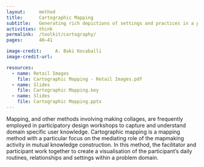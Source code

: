 ```yaml
---
layout:     method
title:      Cartographic Mapping
subtitle:   Generating rich depictions of settings and practices in a problem domain
activities: think
permalink:  /toolkit/cartography/
pages:      40–41

image-credit:     A. Baki Kocaballi
image-credit-url: 

resources:
  - name: Retail Images
    file: Cartographic Mapping - Retail Images.pdf
  - name: Slides
    file: Cartographic Mapping.key
  - name: Slides
    file: Cartographic Mapping.pptx
---
```


Mapping, and other methods involving making collages, are frequently employed in participatory design workshops to capture and understand domain specific user knowledge. Cartographic mapping is a mapping method with a particular focus on the mediating role of the mapmaking activity in mutual knowledge construction. In this method, the facilitator and participant work together to create a visualisation of the participant’s daily routines, relationships and settings within a problem domain.